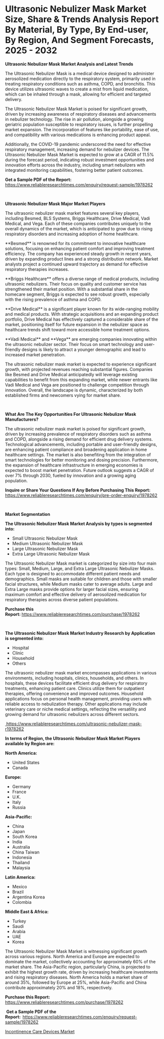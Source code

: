 <p><h1>Ultrasonic Nebulizer Mask Market Size, Share & Trends Analysis Report By Material, By Type, By End-user, By Region, And Segment Forecasts, 2025 - 2032</h1></p><p><strong>Ultrasonic Nebulizer Mask Market Analysis and Latest Trends</strong></p>
<p><p>The Ultrasonic Nebulizer Mask is a medical device designed to administer aerosolized medication directly to the respiratory system, primarily used in treating respiratory conditions such as asthma, COPD, and bronchitis. This device utilizes ultrasonic waves to create a mist from liquid medication, which can be inhaled through a mask, allowing for efficient and targeted delivery.</p><p>The Ultrasonic Nebulizer Mask Market is poised for significant growth, driven by increasing awareness of respiratory diseases and advancements in nebulizer technology. The rise in air pollution, alongside a growing geriatric population susceptible to respiratory issues, is further propelling market expansion. The incorporation of features like portability, ease of use, and compatibility with various medications is enhancing product appeal. </p><p>Additionally, the COVID-19 pandemic underscored the need for effective respiratory management, increasing demand for nebulizer devices. The Ultrasonic Nebulizer Mask Market is expected to grow at a CAGR of 11.5% during the forecast period, indicating robust investment opportunities and innovation efforts across the industry, including smart nebulizers with integrated monitoring capabilities, fostering better patient outcomes.</p></p>
<p><strong>Get a Sample PDF of the Report:&nbsp;</strong> <a href="https://www.reliableresearchtimes.com/enquiry/request-sample/1978262?utm_campaign=3209&utm_medium=2&utm_source=Github&utm_content=ia&utm_term=05032025&utm_id=ultrasonic-nebulizer-mask">https://www.reliableresearchtimes.com/enquiry/request-sample/1978262</a></p>
<p>&nbsp;</p>
<p><strong>Ultrasonic Nebulizer Mask Major Market Players</strong></p>
<p><p>The ultrasonic nebulizer mask market features several key players, including Besmed, BLS Systems, Briggs Healthcare, Drive Medical, Vadi Medical, and Vega. Each of these companies contributes uniquely to the overall dynamics of the market, which is anticipated to grow due to rising respiratory disorders and increasing adoption of home healthcare.</p><p>**Besmed** is renowned for its commitment to innovative healthcare solutions, focusing on enhancing patient comfort and improving treatment efficiency. The company has experienced steady growth in recent years, driven by expanding product lines and a strong distribution network. Market analysts project a continued upward trajectory as demand for effective respiratory therapies increases.</p><p>**Briggs Healthcare** offers a diverse range of medical products, including ultrasonic nebulizers. Their focus on quality and customer service has strengthened their market position. With a substantial share in the homecare segment, Briggs is expected to see robust growth, especially with the rising prevalence of asthma and COPD.</p><p>**Drive Medical** is a significant player known for its wide-ranging mobility and medical products. With strategic acquisitions and an expanding product portfolio, Drive Medical has effectively captured a considerable share of the market, positioning itself for future expansion in the nebulizer space as healthcare trends shift toward more accessible home treatment options.</p><p>**Vadi Medical** and **Vega** are emerging companies innovating within the ultrasonic nebulizer sector. Their focus on smart technology and user-friendly designs is likely to attract a younger demographic and lead to increased market penetration.</p><p>The ultrasonic nebulizer mask market is expected to experience significant growth, with projected revenues reaching substantial figures. Companies like Besmed and Drive Medical anticipatedly will leverage existing capabilities to benefit from this expanding market, while newer entrants like Vadi Medical and Vega are positioned to challenge competition through innovation. Overall, the landscape is dynamic, characterized by both established firms and newcomers vying for market share.</p></p>
<p>&nbsp;</p>
<p><strong>What Are The Key Opportunities For Ultrasonic Nebulizer Mask Manufacturers?</strong></p>
<p><p>The ultrasonic nebulizer mask market is poised for significant growth, driven by increasing prevalence of respiratory disorders such as asthma and COPD, alongside a rising demand for efficient drug delivery systems. Technological advancements, including portable and user-friendly designs, are enhancing patient compliance and broadening application in home healthcare settings. The market is also benefiting from the integration of smart technologies for better monitoring and dosing precision. Furthermore, the expansion of healthcare infrastructure in emerging economies is expected to boost market penetration. Future outlook suggests a CAGR of over 7% through 2030, fueled by innovation and a growing aging population.</p></p>
<p><strong>Inquire or Share Your Questions If Any Before Purchasing This Report:</strong> <a href="https://www.reliableresearchtimes.com/enquiry/pre-order-enquiry/1978262?utm_campaign=3209&utm_medium=2&utm_source=Github&utm_content=ia&utm_term=05032025&utm_id=ultrasonic-nebulizer-mask">https://www.reliableresearchtimes.com/enquiry/pre-order-enquiry/1978262</a></p>
<p>&nbsp;</p>
<p><strong>Market Segmentation</strong></p>
<p><strong>The Ultrasonic Nebulizer Mask Market Analysis by types is segmented into:</strong></p>
<p><ul><li>Small Ultrasonic Nebulizer Mask</li><li>Medium Ultrasonic Nebulizer Mask</li><li>Large Ultrasonic Nebulizer Mask</li><li>Extra Large Ultrasonic Nebulizer Mask</li></ul></p>
<p><p>The Ultrasonic Nebulizer Mask market is categorized by size into four main types: Small, Medium, Large, and Extra Large Ultrasonic Nebulizer Masks. Each type is designed to accommodate different patient needs and demographics. Small masks are suitable for children and those with smaller facial structures, while Medium masks cater to average adults. Large and Extra Large masks provide options for larger facial sizes, ensuring maximum comfort and effective delivery of aerosolized medication for respiratory therapies across diverse patient populations.</p></p>
<p><strong>Purchase this Report:&nbsp;</strong><a href="https://www.reliableresearchtimes.com/purchase/1978262?utm_campaign=3209&utm_medium=2&utm_source=Github&utm_content=ia&utm_term=05032025&utm_id=ultrasonic-nebulizer-mask">https://www.reliableresearchtimes.com/purchase/1978262</a></p>
<p>&nbsp;</p>
<p><strong>The Ultrasonic Nebulizer Mask Market Industry Research by Application is segmented into:</strong></p>
<p><ul><li>Hospital</li><li>Clinic</li><li>Household</li><li>Others</li></ul></p>
<p><p>The ultrasonic nebulizer mask market encompasses applications in various environments, including hospitals, clinics, households, and others. In hospitals, these devices facilitate efficient drug delivery for respiratory treatments, enhancing patient care. Clinics utilize them for outpatient therapies, offering convenience and improved outcomes. Household applications focus on personal health management, providing users with reliable access to nebulization therapy. Other applications may include veterinary care or niche medical settings, reflecting the versatility and growing demand for ultrasonic nebulizers across different sectors.</p></p>
<p><a href="https://www.reliableresearchtimes.com/ultrasonic-nebulizer-mask-r1978262?utm_campaign=3209&utm_medium=2&utm_source=Github&utm_content=ia&utm_term=05032025&utm_id=ultrasonic-nebulizer-mask">&nbsp;https://www.reliableresearchtimes.com/ultrasonic-nebulizer-mask-r1978262</a></p>
<p><strong>In terms of Region, the Ultrasonic Nebulizer Mask Market Players available by Region are:</strong></p>
<p>
    <p> <strong> North America: </strong>
        <ul>
            <li>United States</li>
            <li>Canada</li>
        </ul>
        </p> 
    <p> <strong> Europe: </strong>
        <ul>
            <li>Germany</li>
            <li>France</li>
            <li>U.K.</li>
            <li>Italy</li>
            <li>Russia</li>
        </ul>
        </p> 
    <p> <strong> Asia-Pacific: </strong>
        <ul>
            <li>China</li>
            <li>Japan</li>
            <li>South Korea</li>
            <li>India</li>
            <li>Australia</li>
            <li>China Taiwan</li>
            <li>Indonesia</li>
            <li>Thailand</li>
            <li>Malaysia</li>
        </ul>
        </p> 
    <p> <strong> Latin America: </strong>
        <ul>
            <li>Mexico</li>
            <li>Brazil</li>
            <li>Argentina Korea</li>
            <li>Colombia</li>
        </ul>
        </p> 
    <p> <strong> Middle East & Africa: </strong>
        <ul>
            <li>Turkey</li>
            <li>Saudi</li>
            <li>Arabia</li>
            <li>UAE</li>
            <li>Korea</li>
        </ul>
    </p>
    </p>
<p><p>The Ultrasonic Nebulizer Mask Market is witnessing significant growth across various regions. North America and Europe are expected to dominate the market, collectively accounting for approximately 60% of the market share. The Asia-Pacific region, particularly China, is projected to exhibit the highest growth rate, driven by increasing healthcare investments and rising respiratory diseases. North America holds a market share of around 35%, followed by Europe at 25%, while Asia-Pacific and China contribute approximately 20% and 18%, respectively.</p></p>
<p><strong>Purchase this Report: </strong><a href="https://www.reliableresearchtimes.com/purchase/1978262?utm_campaign=3209&utm_medium=2&utm_source=Github&utm_content=ia&utm_term=05032025&utm_id=ultrasonic-nebulizer-mask">https://www.reliableresearchtimes.com/purchase/1978262</a></p>
<p>&nbsp;<strong>Get a Sample PDF of the Report:&nbsp;&nbsp;</strong><a href="https://www.reliableresearchtimes.com/enquiry/request-sample/1978262?utm_campaign=3209&utm_medium=2&utm_source=Github&utm_content=ia&utm_term=05032025&utm_id=ultrasonic-nebulizer-mask">https://www.reliableresearchtimes.com/enquiry/request-sample/1978262</a></p>
<p><strong></strong></p>
<p><p><a href="https://github.com/guinoopandam/Market-Research-Report-List-1/blob/main/incontinence-care-devices-market.md?utm_campaign=3209&utm_medium=2&utm_source=Github&utm_content=ia&utm_term=05032025&utm_id=ultrasonic-nebulizer-mask">Incontinence Care Devices Market</a></p></p>
